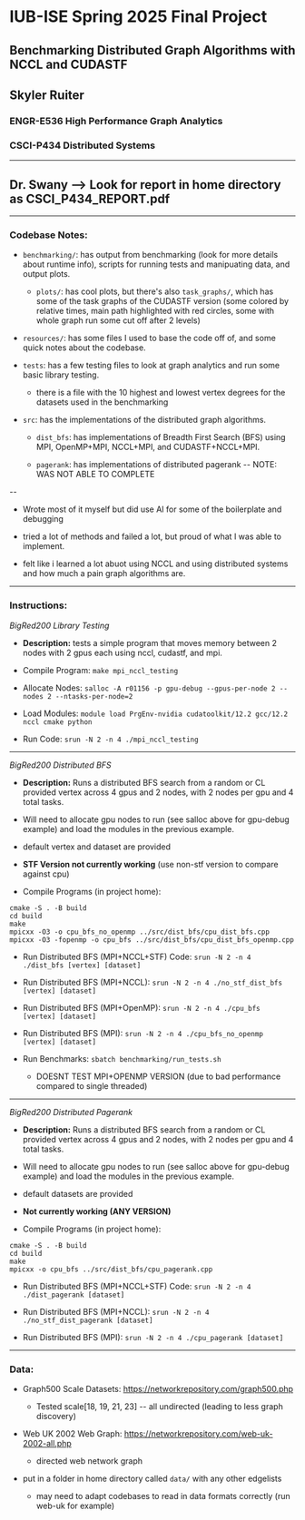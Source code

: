 # IUB-ISE Spring 2025 Final Project
## Benchmarking Distributed Graph Algorithms with NCCL and CUDASTF
## Skyler Ruiter
### ENGR-E536 High Performance Graph Analytics
### CSCI-P434 Distributed Systems

---

## **Dr. Swany** --> Look for report in home directory as CSCI_P434_REPORT.pdf

---

### Codebase Notes:

* `benchmarking/`: has output from benchmarking (look for more details about runtime info), scripts for running tests and manipuating data, and output plots. 

  * `plots/`: has cool plots, but there's also `task_graphs/`, which has some of the task graphs of the CUDASTF version (some colored by relative times, main path highlighted with red circles, some with whole graph run some cut off after 2 levels)

* `resources/`: has some files I used to base the code off of, and some quick notes about the codebase.

* `tests`: has a few testing files to look at graph analytics and run some basic library testing.

  * there is a file with the 10 highest and lowest vertex degrees for the datasets used in the benchmarking

* `src`: has the implementations of the distributed graph algorithms. 

  * `dist_bfs`: has implementations of Breadth First Search (BFS) using MPI, OpenMP+MPI, NCCL+MPI, and CUDASTF+NCCL+MPI. 

  * `pagerank`: has implementations of distributed pagerank -- NOTE: WAS NOT ABLE TO COMPLETE

--

* Wrote most of it myself but did use AI for some of the boilerplate and debugging

* tried a lot of methods and failed a lot, but proud of what I was able to implement. 

* felt like i learned a lot abuot using NCCL and using distributed systems and how much a pain graph algorithms are. 

---

### Instructions:

*BigRed200 Library Testing*

* **Description:** tests a simple program that moves memory between 2 nodes with 2 gpus each using nccl, cudastf, and mpi. 

* Compile Program: `make mpi_nccl_testing`

* Allocate Nodes: `salloc -A r01156 -p gpu-debug --gpus-per-node 2 --nodes 2 --ntasks-per-node=2`

* Load Modules: `module load PrgEnv-nvidia cudatoolkit/12.2 gcc/12.2 nccl cmake python`

* Run Code: `srun -N 2 -n 4 ./mpi_nccl_testing`

---

*BigRed200 Distributed BFS*

* **Description:** Runs a distributed BFS search from a random or CL provided vertex across 4 gpus and 2 nodes, with 2 nodes per gpu and 4 total tasks.

* Will need to allocate gpu nodes to run (see salloc above for gpu-debug example) and load the modules in the previous example.

* default vertex and dataset are provided

* **STF Version not currently working** (use non-stf version to compare against cpu)

* Compile Programs (in project home):

``` 
cmake -S . -B build
cd build
make
mpicxx -O3 -o cpu_bfs_no_openmp ../src/dist_bfs/cpu_dist_bfs.cpp
mpicxx -O3 -fopenmp -o cpu_bfs ../src/dist_bfs/cpu_dist_bfs_openmp.cpp
```

* Run Distributed BFS (MPI+NCCL+STF) Code: `srun -N 2 -n 4 ./dist_bfs [vertex] [dataset]` 

* Run Distributed BFS (MPI+NCCL): `srun -N 2 -n 4 ./no_stf_dist_bfs [vertex] [dataset]`

* Run Distributed BFS (MPI+OpenMP): `srun -N 2 -n 4 ./cpu_bfs [vertex] [dataset]`

* Run Distributed BFS (MPI): `srun -N 2 -n 4 ./cpu_bfs_no_openmp [vertex] [dataset]`

* Run Benchmarks: `sbatch benchmarking/run_tests.sh`

  * DOESNT TEST MPI+OPENMP VERSION (due to bad performance compared to single threaded)

---

*BigRed200 Distributed Pagerank*

* **Description:** Runs a distributed BFS search from a random or CL provided vertex across 4 gpus and 2 nodes, with 2 nodes per gpu and 4 total tasks.

* Will need to allocate gpu nodes to run (see salloc above for gpu-debug example) and load the modules in the previous example.

* default datasets are provided

* **Not currently working (ANY VERSION)** 

* Compile Programs (in project home):

``` 
cmake -S . -B build
cd build
make
mpicxx -o cpu_bfs ../src/dist_bfs/cpu_pagerank.cpp
```

* Run Distributed BFS (MPI+NCCL+STF) Code: `srun -N 2 -n 4 ./dist_pagerank [dataset]` 

* Run Distributed BFS (MPI+NCCL): `srun -N 2 -n 4 ./no_stf_dist_pagerank [dataset]`

* Run Distributed BFS (MPI): `srun -N 2 -n 4 ./cpu_pagerank [dataset]`

---

### Data:

* Graph500 Scale Datasets: https://networkrepository.com/graph500.php

  * Tested scale[18, 19, 21, 23] -- all undirected (leading to less graph discovery)

* Web UK 2002 Web Graph: https://networkrepository.com/web-uk-2002-all.php

  * directed web network graph

* put in a folder in home directory called `data/` with any other edgelists

  * may need to adapt codebases to read in data formats correctly (run web-uk for example)
